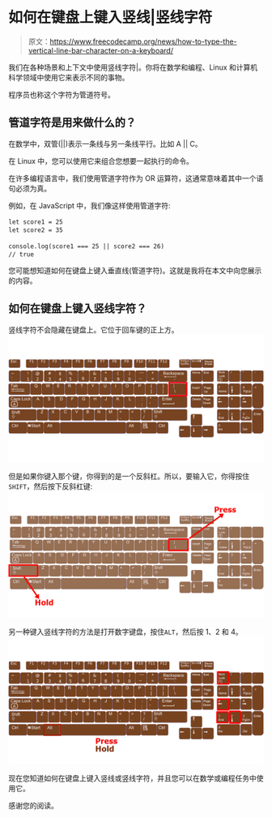 # 如何在键盘上键入竖线|竖线字符

> 原文：<https://www.freecodecamp.org/news/how-to-type-the-vertical-line-bar-character-on-a-keyboard/>

我们在各种场景和上下文中使用竖线字符|。你将在数学和编程、Linux 和计算机科学领域中使用它来表示不同的事物。

程序员也称这个字符为管道符号。

## 管道字符是用来做什么的？

在数学中，双管(||)表示一条线与另一条线平行。比如 A || C。

在 Linux 中，您可以使用它来组合您想要一起执行的命令。

在许多编程语言中，我们使用管道字符作为 OR 运算符，这通常意味着其中一个语句必须为真。

例如，在 JavaScript 中，我们像这样使用管道字符:

```
let score1 = 25
let score2 = 35

console.log(score1 === 25 || score2 === 26)
// true 
```

您可能想知道如何在键盘上键入垂直线(管道字符)。这就是我将在本文中向您展示的内容。

## 如何在键盘上键入竖线字符？

竖线字符不会隐藏在键盘上。它位于回车键的正上方。
![pipe-location](img/822b640b5654499c34a5e2366003b47e.png)

但是如果你键入那个键，你得到的是一个反斜杠。所以，要输入它，你得按住`SHIFT`，然后按下反斜杠键:
![type-pipe-shift](img/4880c486e28412aaec5f897b3f6541ee.png)

另一种键入竖线字符的方法是打开数字键盘，按住`ALT`，然后按 1、2 和 4。
![type-pipe-alt](img/c5426d6fa5484ed05c6560cf09783412.png)

现在您知道如何在键盘上键入竖线或竖线字符，并且您可以在数学或编程任务中使用它。

感谢您的阅读。